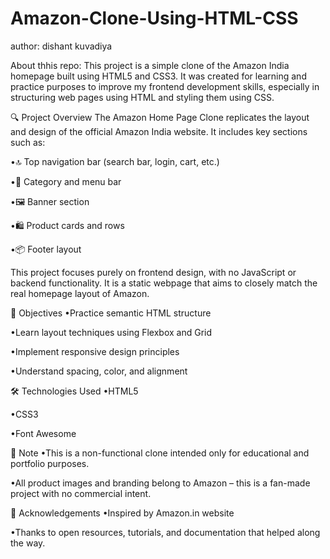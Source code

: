 # Amazon-Clone-Using-HTML-CSS

author: dishant kuvadiya

About thhis repo:
This project is a simple clone of the Amazon India homepage built using HTML5 and CSS3. It was created for learning and practice purposes to improve my frontend development skills, especially in structuring web pages using HTML and styling them using CSS.

🔍 Project Overview
The Amazon Home Page Clone replicates the layout and design of the official Amazon India website. It includes key sections such as:

•🔝 Top navigation bar (search bar, login, cart, etc.)

•🧭 Category and menu bar

•🖼️ Banner section

•🛍️ Product cards and rows

•📦 Footer layout

This project focuses purely on frontend design, with no JavaScript or backend functionality. It is a static webpage that aims to closely match the real homepage layout of Amazon.

🎯 Objectives
•Practice semantic HTML structure

•Learn layout techniques using Flexbox and Grid

•Implement responsive design principles

•Understand spacing, color, and alignment

🛠️ Technologies Used
•HTML5

•CSS3

•Font Awesome 

📝 Note
•This is a non-functional clone intended only for educational and portfolio purposes.

•All product images and branding belong to Amazon – this is a fan-made project with no commercial intent.

🙌 Acknowledgements
•Inspired by Amazon.in website

•Thanks to open resources, tutorials, and documentation that helped along the way.
